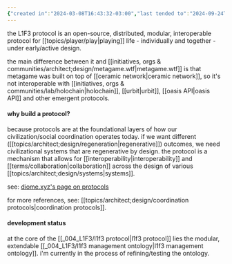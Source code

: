 ```yaml
---
{"created in":"2024-03-08T16:43:32-03:00","last tended to":"2024-09-24T16:28:51-03:00","aliases":["L1F3 protocol","l1f3.protocol","L1F3.protocol","an open-source, distributed, modular, interoperable protocol for playing life - individually and together"],"tags":["project","l1f3","🌱"],"dg-publish":true,"notestage":["🌱"],"created":"2024-03-08T16:43:32.601-03:00","updated":"2024-12-11T17:32:10.892-03:00","relevancescore":96,"permalink":"/004-l1-f3/l1f3-protocol/","dgPassFrontmatter":true}
---
```


the L1F3 protocol is an open-source, distributed, modular, interoperable protocol for [[topics/player/play\|playing]] life - individually and together - under early/active design.

the main difference between it and [[initiatives, orgs & communities/architect;design/metagame.wtf\|metagame.wtf]] is that metagame was built on top of [[ceramic network\|ceramic network]], so it's not interoperable with [[initiatives, orgs & communities/lab/holochain\|holochain]], [[urbit\|urbit]], [[oasis API\|oasis API]] and other emergent protocols.

#### why build a protocol?

because protocols are at the foundational layers of how our civilization/social coordination operates today. if we want different ([[topics/architect;design/regeneration\|regenerative]]) outcomes, we need civilizational systems that are regenerative by design. the protocol is a mechanism that allows for [[interoperability\|interoperability]] and [[terms/collaboration\|collaboration]] across the design of various [[topics/architect;design/systems\|systems]].

see: [diome.xyz's page on protocols](https://diome.xyz/2+%F0%9F%8C%BF+Leaves/Protocols)

for more references, see: [[topics/architect;design/coordination protocols\|coordination protocols]].

#### development status

at the core of the [[_004_L1F3/l1f3 protocol\|l1f3 protocol]] lies the modular, extendable [[_004_L1F3/l1f3 management ontology\|l1f3 management ontology]]. i'm currently in the process of refining/testing the ontology.